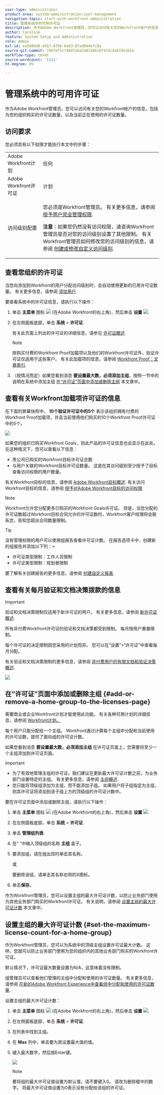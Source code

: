 ```yaml
---
user-type: administrator
product-area: system-administration;user-management
navigation-topic: start-with-workfront-administration
title: 管理系统中的可用许可证
description: 作为Adobe Workfront管理员，您可以访问有关您的Workfront帐户的信息，包括为您的组织购买的许可证数量，以及当前正在使用的许可证数量。
author: Caroline
feature: System Setup and Administration
role: Admin
exl-id: ea580dd0-efb7-4f56-beb3-07ad044efc8a
source-git-commit: 7467e75cf468fa6a1dd14dbc0f4fdcda87de1b1e
workflow-type: tm+mt
source-wordcount: '1111'
ht-degree: 0%

---
```


# 管理系统中的可用许可证

作为Adobe Workfront管理员，您可以访问有关您的Workfront帐户的信息，包括为您的组织购买的许可证数量，以及当前正在使用的许可证数量。

## 访问要求

您必须具有以下权限才能执行本文中的步骤：

<table style="table-layout:auto">
 <col> 
 <col> 
 <tbody> 
  <tr> 
   <td role="rowheader">Adobe Workfront计划</td> 
   <td>任何</td> 
  </tr> 
  <tr> 
   <td role="rowheader">Adobe Workfront许可证</td> 
   <td>计划</td> 
  </tr> 
  <tr> 
   <td role="rowheader">访问级别配置</td> 
   <td> <p>您必须是Workfront管理员。 有关更多信息，请参阅 <a href="../../administration-and-setup/add-users/configure-and-grant-access/grant-a-user-full-administrative-access.md" class="MCXref xref">授予用户完全管理权限</a>.</p> <p><b>注意</b>：如果您仍然没有访问权限，请咨询Workfront管理员是否对您的访问级别设置了其他限制。 有关Workfront管理员如何修改您的访问级别的信息，请参阅 <a href="../../administration-and-setup/add-users/configure-and-grant-access/create-modify-access-levels.md" class="MCXref xref">创建或修改自定义访问级别</a>.</p> </td> 
  </tr> 
 </tbody> 
</table>

## 查看您组织的许可证

当您向添加到Workfront的用户分配访问级别时，会自动使用更新的已用许可证数量。 有关更多信息，请参阅 [添加用户](../../administration-and-setup/add-users/create-and-manage-users/add-users.md).

要查看系统中的许可证信息，请执行以下操作：

1. 单击 **主菜单** 图标 ![](assets/main-menu-icon.png) (在Adobe Workfront的右上角)，然后单击 **设置** ![](assets/gear-icon-settings.png).

1. 在左侧面板底部，单击 **系统** > **许可证**.

   有关此页面上列出的许可证的详细信息，请参见 [许可证概述](../../administration-and-setup/add-users/access-levels-and-object-permissions/wf-licenses.md).

   >[!NOTE]
   >
   >除购买付费的Workfront Proof加载项以及他们的Workfront许可证外，验证许可证仅适用于这些客户。 有关此加载项的信息，请参阅 [Workfront Proof：文章索引](../../workfront-proof/workfront-proof.md).

1. （视情况而定）如果您看到消息 **要设置最大数，必须添加主组**，按照一节中的说明在系统中添加主组 [在“许可证”页面中添加或删除主组](#add-or-remove-a-home-group-to-the-licenses-page) 本文章中。

## 查看有关Workfront加载项许可证的信息

在下面的屏幕快照中， **10个验证许可证中的5个** 表示该组织拥有付费的Workfront Proof加载项，并且当前使用他们购买的10个Workfront Proof许可证中的5个。

![](assets/updated-licenses-page.png)

如果您的组织已购买Workfront Goals，则此产品的许可证信息也会显示在此处。 在这种情况下，您可以查看以下信息：

* 贵公司已购买的Workfront目标许可证总数
* 与用户关联的Workfront目标许可证数量。 这是在其访问级别至少授予了目标查看访问权限的用户数量。

有关Workfront目标的信息，请参阅 [Adobe Workfront目标概述](../../workfront-goals/goal-management/wf-goals-overview.md). 有关访问Workfront目标的信息，请参阅 [授予对Adobe Workfront目标的访问权限](../../administration-and-setup/add-users/configure-and-grant-access/grant-access-goals.md)

>[!NOTE]
>
>Workfront允许您分配更多已购买的Workfront Goals许可证。 但是，当您分配的许可证数超过Workfront目标合同允许的许可证数时，Workfront客户经理将会联系您，告知您超出合同数量限制。
>

<!--
If an organization has other paid add-on products, their license information also displays here. If the organization doesn't have any paid add-on products, nothing displays here. (Drafted this because not sure this is accurate: Scenario Planner is an add-on product and its licenses are not displayed there.)
-->

>[!TIP]
>
>没有管理权限的用户可以使用组报告查看许可证计数。 在报告选项卡中，创建新的组报告并添加以下列：>
>* 许可证类型限制：工作人员限制
>* 许可证类型限制：规划者限制
>
>要了解有关创建报告的更多信息，请参阅 [创建自定义报表](../../reports-and-dashboards/reports/creating-and-managing-reports/create-custom-report.md).
>

## 查看有关每月验证和文档决策拨款的信息

>[!IMPORTANT]
>
>验证和文档决策限制仅适用于新许可证的用户。 有关更多信息，请参阅 [新许可证概述](/help/quicksilver/administration-and-setup/add-users/how-access-levels-work/licenses-overview.md).

所有非付费Workfront许可证的验证和文档决策都受到限制。 每月按用户重置限制。

每个许可证的决定限制因您采用的计划而异。 您可以在“设置”>“许可证”中查看每月分配。

有关验证和文档决策限制的更多信息，请参阅 [非付费用户的有限文档和验证决策概述](/help/quicksilver/review-and-approve-work/proof-doc-decision-limits.md).

![](assets/monthly-decision-allotment.png)

## 在“许可证”页面中添加或删除主组 {#add-or-remove-a-home-group-to-the-licenses-page}

需要商业或企业Workfront计划才能使用此功能。 有关各种可用计划的详细信息，请参阅 [Workfront计划。](https://www.workfront.com/plans)

每个用户只能分配给一个主组。 Workfront通过计算每个主组中分配和当前使用的许可证数，提供了面向组的许可证计数。

如果您看到消息 **要设置最大数，必须添加主组** 在许可证页面上，您需要将至少一个主组添加到许可证页面。

>[!IMPORTANT]
>
>* 为了有效地管理主组的许可证，我们建议在更新最大许可证计数之前，为业务部门设置特定的主组。 有关更多信息，请参阅 [主组概述](../../administration-and-setup/manage-groups/groups-overview/home-groups.md).
>* 您只能将顶级组添加为主组，而不能添加子组。 如果用户将子组指定为主组，则其许可证将添加到该子组上方的顶级组的许可证计数中。
>

要在许可证页面中添加或删除主组，请执行以下操作：

1. 单击 **主菜单** 图标 ![](assets/main-menu-icon.png) (在Adobe Workfront的右上角)，然后单击 **设置** ![](assets/gear-icon-settings.png).

1. 在左侧面板底部，单击 **系统** > **许可证**.

1. 单击 **管理组列表**.
1. 在“ ”中输入顶级组的名称 **主组** 盒子。
1. 要添加组，请在组出现时单击其名称。

   或

   要删除该组，请单击其名称右侧的X图标。

1. 单击&#x200B;**保存**。

作为Workfront管理员，您可以设置主组的最大许可证计数，以防止业务部门使用为其他业务部门购买的Workfront许可证。 有关说明，请参阅 [设置主组的最大许可证计数](#set-the-maximum-license-count-for-a-home-group) 本文章中。

## 设置主组的最大许可证计数 {#set-the-maximum-license-count-for-a-home-group}

作为Workfront管理员，您可以为系统中的顶级主组设置许可证最大计数。 这样，您就可以防止业务部门使用为您的组织内的其他业务部门购买的Workfront许可证。

默认情况下，许可证最大数量设置为N/A，这意味着没有限制。

组管理员可以查看他们管理的主组中分配和使用的许可证数量。 有关更多信息，请参阅 [在新的Adobe Workfront Experience中查看组中分配和使用的许可证数量](../../administration-and-setup/manage-groups/create-and-manage-groups/view-number-licenses-allocated-used-group.md).

设置主组的最大许可证计数：

1. 单击 **主菜单** 图标 ![](assets/main-menu-icon.png) (在Adobe Workfront的右上角)，然后单击 **设置** ![](assets/gear-icon-settings.png).

1. 在左侧面板底部，单击 **系统** > **许可证**.

1. 在列表中找到主组。
1. 在 **Max** 列中，单击要为其设置最大值的值。
1. 键入最大数字，然后按Enter键。

   ![](assets/updated-max.png)

   >[!NOTE]
   >
   >要将组的最大许可证值设置为默认值，请不要键入0。 请改为删除框中的数字。 将最大许可证值设置为0表示没有分配给该组的许可证。
